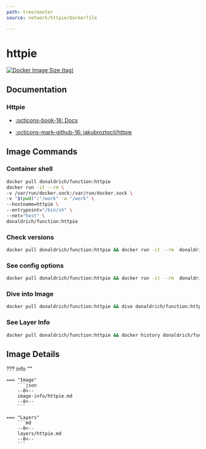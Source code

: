```yaml
---
path: tree/master
source: network/httpie/Dockerfile

---
```


# httpie

[![Docker Image Size (tag)](https://img.shields.io/docker/image-size/donaldrich/function/httpie?color=blue&label=donaldrich/function:httpie&logo=docker&style=flat-square)](https://hub.docker.com/r/donaldrich/function/httpie)

## Documentation

### Httpie

* [:octicons-book-16: Docs](https://httpie.org)

* [:octicons-mark-github-16: jakubroztocil/httpie](https://github.com/jakubroztocil/httpie)

## Image Commands

### Container shell

```sh
docker pull donaldrich/function:httpie
docker run -it --rm \
-v /var/run/docker.sock:/var/run/docker.sock \
-v "$(pwd)":"/work" -w "/work" \
--hostname=httpie \
--entrypoint="/bin/sh" \
--net="host" \
donaldrich/function:httpie
```

### Check versions

```sh
docker pull donaldrich/function:httpie && docker run -it --rm  donaldrich/function:httpie validate
```

### See config options

```sh
docker pull donaldrich/function:httpie && docker run -it --rm  donaldrich/function:httpie help
```

### Dive into Image

```sh
docker pull donaldrich/function:httpie && dive donaldrich/function:httpie
```

### See Layer Info

```sh
docker pull donaldrich/function:httpie && docker history donaldrich/function:httpie
```

## Image Details

??? info ""

    === "Image"
        ```json
        --8<--
        image-info/httpie.md
        --8<--
        ```

    === "Layers"
        ```md
        --8<--
        layers/httpie.md
        --8<--
        ```
